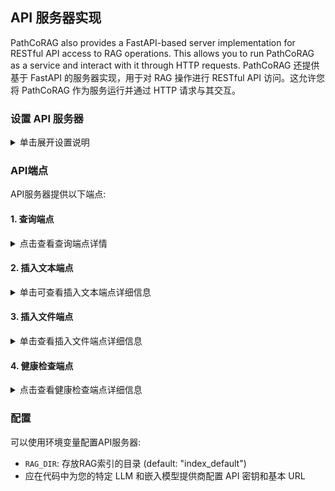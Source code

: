 
## API 服务器实现

PathCoRAG also provides a FastAPI-based server implementation for RESTful API access to RAG operations. This allows you to run PathCoRAG as a service and interact with it through HTTP requests.
PathCoRAG 还提供基于 FastAPI 的服务器实现，用于对 RAG 操作进行 RESTful API 访问。这允许您将 PathCoRAG 作为服务运行并通过 HTTP 请求与其交互。

### 设置 API 服务器
<details>
<summary>单击展开设置说明</summary>

1. 首先，确保您具有所需的依赖项:
```bash
pip install fastapi uvicorn pydantic
```

2. 设置您的环境变量:
```bash
export RAG_DIR="your_index_directory"  # Optional: Defaults to "index_default"
export OPENAI_BASE_URL="Your OpenAI API base URL"  # Optional: Defaults to "https://api.openai.com/v1"
export OPENAI_API_KEY="Your OpenAI API key"  # Required
export LLM_MODEL="Your LLM model" # Optional: Defaults to "gpt-4o-mini"
export EMBEDDING_MODEL="Your embedding model" # Optional: Defaults to "text-embedding-3-large"
```

3. 运行API服务器:
```bash
python examples/PathCoRAG_api_openai_compatible_demo.py
```

服务器将启动于 `http://0.0.0.0:8020`.
</details>

### API端点

API服务器提供以下端点:

#### 1. 查询端点
<details>
<summary>点击查看查询端点详情</summary>

- **URL:** `/query`
- **Method:** POST
- **Body:**
```json
{
    "query": "Your question here",
    "mode": "hybrid",  // Can be "naive", "local", "global", or "hybrid"
    "only_need_context": true // Optional: Defaults to false, if true, only the referenced context will be returned, otherwise the llm answer will be returned
}
```
- **Example:**
```bash
curl -X POST "http://127.0.0.1:8020/query" \
     -H "Content-Type: application/json" \
     -d '{"query": "What are the main themes?", "mode": "hybrid"}'
```
</details>

#### 2. 插入文本端点
<details>
<summary>单击可查看插入文本端点详细信息</summary>

- **URL:** `/insert`
- **Method:** POST
- **Body:**
```json
{
    "text": "Your text content here"
}
```
- **Example:**
```bash
curl -X POST "http://127.0.0.1:8020/insert" \
     -H "Content-Type: application/json" \
     -d '{"text": "Content to be inserted into RAG"}'
```
</details>

#### 3. 插入文件端点
<details>
<summary>单击查看插入文件端点详细信息</summary>

- **URL:** `/insert_file`
- **Method:** POST
- **Body:**
```json
{
    "file_path": "path/to/your/file.txt"
}
```
- **Example:**
```bash
curl -X POST "http://127.0.0.1:8020/insert_file" \
     -H "Content-Type: application/json" \
     -d '{"file_path": "./book.txt"}'
```
</details>

#### 4. 健康检查端点
<details>
<summary>点击查看健康检查端点详细信息</summary>

- **URL:** `/health`
- **Method:** GET
- **Example:**
```bash
curl -X GET "http://127.0.0.1:8020/health"
```
</details>

### 配置

可以使用环境变量配置API服务器:
- `RAG_DIR`: 存放RAG索引的目录 (default: "index_default")
- 应在代码中为您的特定 LLM 和嵌入模型提供商配置 API 密钥和基本 URL
